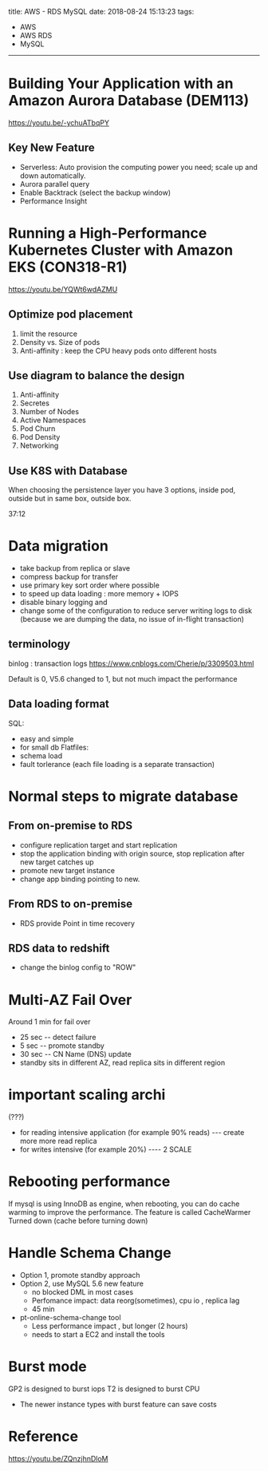 title: AWS - RDS MySQL
date: 2018-08-24 15:13:23
tags:
- AWS
- AWS RDS
- MySQL
---

# Building Your Application with an Amazon Aurora Database (DEM113)

https://youtu.be/-ychuATbqPY

## Key New Feature

* Serverless: Auto provision the computing power you need; scale up and down automatically.
* Aurora parallel query  
* Enable Backtrack (select the backup window)
* Performance Insight


#  Running a High-Performance Kubernetes Cluster with Amazon EKS (CON318-R1)

https://youtu.be/YQWt6wdAZMU

## Optimize pod placement

1) limit the resource
2) Density vs. Size of pods
3) Anti-affinity : keep the CPU heavy pods onto different hosts

## Use diagram to balance the design

1. Anti-affinity
2. Secretes
3. Number of Nodes
4. Active Namespaces
5. Pod Churn
6. Pod Density
7. Networking

## Use K8S with Database

When choosing the persistence layer you have 3 options, inside pod, outside but in same box, outside box.

37:12

# Data migration

* take backup from replica or slave
* compress backup for transfer
* use primary key sort order where possible
* to speed up data loading : more memory + IOPS
* disable binary logging and
* change some of the configuration to reduce server writing logs to disk (because we are dumping the data, no issue of in-flight transaction)

## terminology

binlog : transaction logs
https://www.cnblogs.com/Cherie/p/3309503.html

Default is 0, V5.6 changed to 1, but not much impact the performance

## Data loading format

SQL:
  * easy and simple
  * for small db
Flatfiles:
  * schema load
  * fault torlerance  (each file loading is a separate transaction)

# Normal steps to migrate database

## From on-premise to RDS

* configure replication target and start replication
* stop the application binding with origin source, stop replication after new target catches up
* promote new target instance
* change app binding pointing to new.

## From RDS to on-premise

* RDS provide Point in time recovery

## RDS data to redshift

* change the binlog config to "ROW"

# Multi-AZ Fail Over

Around 1 min for fail over

* 25 sec -- detect failure
* 5 sec -- promote standby
* 30 sec -- CN Name (DNS) update
* standby sits in different AZ, read replica sits in different region

# important scaling archi

(???)
* for reading intensive application (for example 90% reads) --- create more more read replica
* for writes intensive (for example 20%) ---- 2 SCALE

# Rebooting performance

If mysql is using InnoDB as engine, when rebooting, you can do cache warming to improve the performance. The feature is called CacheWarmer Turned down (cache before turning down)

# Handle Schema Change

* Option 1, promote standby approach
* Option 2, use MySQL 5.6 new feature
   * no blocked DML in most cases
   * Perfomance impact: data reorg(sometimes), cpu io , replica lag
   * 45 min
* pt-online-schema-change tool
  * Less performance impact , but longer (2 hours)
  * needs to start a EC2 and install the tools


# Burst mode

GP2 is designed to burst iops
T2 is designed to burst CPU

* The newer instance types with burst feature can save costs

# Reference

https://youtu.be/ZQnzjhnDloM
